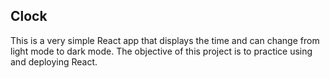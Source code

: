 ## Clock

This is a very simple React app that displays the time and can change from light mode to dark mode. The objective of this project is to practice using and deploying React.